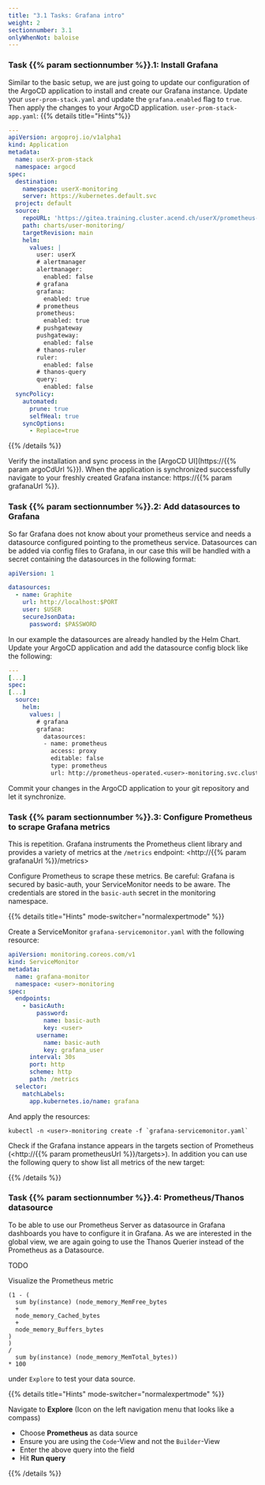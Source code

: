 ```yaml
---
title: "3.1 Tasks: Grafana intro"
weight: 2
sectionnumber: 3.1
onlyWhenNot: baloise
---
```


### Task {{% param sectionnumber %}}.1: Install Grafana

Similar to the basic setup, we are just going to update our configuration of the ArgoCD application to install and create our Grafana instance. Update your `user-prom-stack.yaml` and update the `grafana.enabled` flag to `true`. Then apply the changes to your ArgoCD application.
`user-prom-stack-app.yaml`:
{{% details title="Hints"%}}

```yaml
---
apiVersion: argoproj.io/v1alpha1
kind: Application
metadata:
  name: userX-prom-stack
  namespace: argocd
spec:
  destination:
    namespace: userX-monitoring
    server: https://kubernetes.default.svc
  project: default
  source:
    repoURL: 'https://gitea.training.cluster.acend.ch/userX/prometheus-training-lab-setup'
    path: charts/user-monitoring/
    targetRevision: main
    helm:
      values: |
        user: userX
        # alertmanager
        alertmanager:
          enabled: false
        # grafana
        grafana:
          enabled: true
        # prometheus
        prometheus:
          enabled: true
        # pushgateway
        pushgateway:
          enabled: false
        # thanos-ruler
        ruler:
          enabled: false
        # thanos-query
        query:
          enabled: false
  syncPolicy:
    automated:
      prune: true
      selfHeal: true
    syncOptions:
      - Replace=true
```

{{% /details %}}

Verify the installation and sync process in the [ArgoCD UI](https://{{% param argoCdUrl %}}). When the application is synchronized successfully navigate to your freshly created Grafana instance: https://{{% param grafanaUrl %}}.

### Task {{% param sectionnumber %}}.2: Add datasources to Grafana

So far Grafana does not know about your prometheus service and needs a datasource configured pointing to the prometheus service. Datasources can be added via config files to Grafana, in our case this will be handled with a secret containing the datasources in the following format:

```yaml
apiVersion: 1

datasources:
  - name: Graphite
    url: http://localhost:$PORT
    user: $USER
    secureJsonData:
      password: $PASSWORD
```

In our example the datasources are already handled by the Helm Chart. Update your ArgoCD application and add the datasource config block like the following:

```yaml
---
[...]
spec:
[...]
  source:
    helm:
      values: |
        # grafana
        grafana:
          datasources:
          - name: prometheus
            access: proxy
            editable: false
            type: prometheus
            url: http://prometheus-operated.<user>-monitoring.svc.cluster.local:9090
```

Commit your changes in the ArgoCD application to your git repository and let it synchronize.

### Task {{% param sectionnumber %}}.3: Configure Prometheus to scrape Grafana metrics

This is repetition. Grafana instruments the Prometheus client library and provides a variety of metrics at the `/metrics` endpoint: <http://{{% param grafanaUrl %}}/metrics>

Configure Prometheus to scrape these metrics. Be careful: Grafana is secured by basic-auth, your ServiceMonitor needs to be aware. The credentials are stored in the `basic-auth` secret in the monitoring namespace.

{{% details title="Hints" mode-switcher="normalexpertmode" %}}

Create a ServiceMonitor `grafana-servicemonitor.yaml` with the following resource:

```yaml
apiVersion: monitoring.coreos.com/v1
kind: ServiceMonitor
metadata:
  name: grafana-monitor
  namespace: <user>-monitoring
spec:
  endpoints:
    - basicAuth:
        password:
          name: basic-auth
          key: <user>
        username:
          name: basic-auth
          key: grafana_user
      interval: 30s
      port: http
      scheme: http
      path: /metrics
  selector:
    matchLabels:
      app.kubernetes.io/name: grafana

```

And apply the resources:

```
kubectl -n <user>-monitoring create -f `grafana-servicemonitor.yaml`
```

Check if the Grafana instance appears in the targets section of Prometheus (<http://{{% param prometheusUrl %}}/targets>). In addition you can use the following query to show list all metrics of the new target:

{{% /details %}}

### Task {{% param sectionnumber %}}.4: Prometheus/Thanos datasource

To be able to use our Prometheus Server as datasource in Grafana dashboards you have to configure it in Grafana. As we are interested in the global view, we are again going to use the Thanos Querier instead of the Prometheus as a Datasource.

TODO

Visualize the Prometheus metric
```promql
(1 - (
  sum by(instance) (node_memory_MemFree_bytes
  +
  node_memory_Cached_bytes
  +
  node_memory_Buffers_bytes
)
)
/
  sum by(instance) (node_memory_MemTotal_bytes))
* 100 
```
under `Explore` to test your data source.

{{% details title="Hints" mode-switcher="normalexpertmode" %}}

Navigate to **Explore** (Icon on the left navigation menu that looks like a compass)

* Choose **Prometheus** as data source
* Ensure you are using the `Code`-View and not the `Builder`-View
* Enter the above query into the field
* Hit **Run query**

{{% /details %}}
